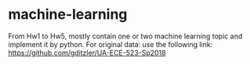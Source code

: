 # machine-learning
From Hw1 to Hw5, mostly contain one or two machine learning topic and implement it by python.
For original data:
use the following link:
https://github.com/gditzler/UA-ECE-523-Sp2018
